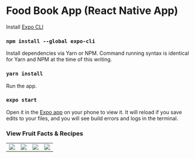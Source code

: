 # Food Book App (React Native App)

Install [Expo CLI](https://docs.expo.io/get-started/installation/)
### `npm install --global expo-cli`

Install dependencies via Yarn or NPM. Command running syntax is identical for Yarn and NPM at the time of this writing.

### `yarn install`

Run the app.

### `expo start`

Open it in the [Expo app](https://expo.io) on your phone to view it. It will reload if you save edits to your files, and you will see build errors and logs in the terminal.

### View Fruit Facts & Recipes

<table>
  <tr>
    <td valign="top"><img src="https://user-images.githubusercontent.com/46753824/115717149-2eb6c680-a37a-11eb-80e2-d7b4a0230476.PNG"/></td>
    <td valign="top"><img src="https://user-images.githubusercontent.com/46753824/115717771-c9170a00-a37a-11eb-94e9-d9cd7991fff7.PNG"/></td>
    <td valign="top"><img src="https://user-images.githubusercontent.com/46753824/115718476-6d994c00-a37b-11eb-8e4f-55802bdc8636.PNG"/></td>
    <td valign="top"><img src="https://user-images.githubusercontent.com/46753824/115718467-6bcf8880-a37b-11eb-999a-9e245c495010.PNG"/></td>
  </tr>
</table>
